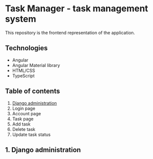 # Task Manager - task management system

This repository is the frontend representation of the application.

## Technologies

* Angular
* Angular Material library
* HTML/CSS
* TypeScript


## Table of contents

1. [Django administration](#django-administration)
2. Login page
3. Account page
4. Task page
5. Add task
6. Delete task
7. Update task status

<a  name="django-administration"></a> 
## 1. Django administration


